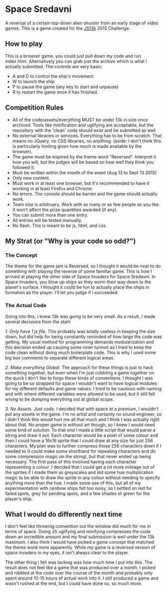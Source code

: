 # Space Sredavni
A reversal of a certain top-down alien shooter from an early stage of video games. 
This is a game created for the [JS13k](http://js13kgames.com/) 2015 Challenge. 

## How to play
This is a browser game. you could just pull down my code and run index.html. Alternatively you can grab just the archive which is what I actually submitted. 
The controls are very basic:
 - A and D to control the ship's movement
 - W to launch the ship
 - P to pause the game (any key to start and unpause)
 - R to restart the game once it has finished.

## Competition Rules
 - All of the code/assets/everything MUST be under 13k in size once archived. Tools like minification and uglifying are acceptable, but the repository with the 'clean' code should exist and be submitted as well.
 - No external libraries or services. Everything has to be from scratch. That means no JQuery, no CSS libraries, no anything. (aside: I don't think this is particularly limiting given how much is made available by the browser).
 - The game must be inspired by the theme word "Reversed". Interpret it how you will, but the judges will be based on how well they think you followed it.
 - Must be written within the month of the event (Aug 13 to Sept 13 2015)
 - Only new content.
 - Must work in at least one browser, but it's recommended to have it working in at least Firefox and Chrome.
 - No errors. The console should be barren and the game should actually work. 
 - Team size is arbitruary. Work with as many or as few people as you like. It won't affect the prize quantities awarded (if any).
 - You can submit more than one entry.
 - All entries will be tested manually.
 - No flash. This is meant to be js, html, and css.

## My Strat (or "Why is your code so odd?")
### The Concept
The theme for the game jam is Reversed, so I thought it would be neat to do something with playing the reverse of some familiar game. This is how I arrived at playing the other side of Space Invaders for Space Sredavni. In Space Invaders, you blow up ships as they worm their way down to the planet's surface. I thought it could be fun to actually place the ships in formation as the player. I'll let you judge if I succeeded.

### The Actual Code
Going into this, I knew 13k was going to be very small. As a result, I made several decisions from the start:

*1. Only have 1 js file.*
This probably was totally useless in keeping the size down, but did help for being constantly reminded of how large the code was getting. My usual method for programming demands modularization and this decision ended up causing some inner turmoil as I tried to keep the code clean without doing much boilerplate code. This is why I used some big box comments to separate different logical areas.

*2. Make everything Global.*
The approach for these things is just to hack something together, but even when I'm just cobbling a game together on the quick I don't like to forgo these kinds of conventions. I thought I was going to be so strapped for space I wouldn't want to have logical modules for my different defaults and game values. I tried to be cautious with naming and with where different variables were allowed to be used, but it still felt *wrong* to be dumping everything out at global scope.

*3. No Assets. Just code.*
I decided that with space at a premium, I wouldn't put any assets in the game. I'm no artist and certainly no sound engineer, so I didn't think this would hurt me all that much and I think I was actually right about that. No proper game is without art though, so I knew I would need some kind of solution. To that end I made a little script that would parse a string and draw it out. Each character would be a pixel of some colour and then I could have a 16x16 sprite that I could draw at any size for just 256 characters. My plan was to further compress those 256 characters down if I needed to (I could make some shorthand for repeating characters and do some compression magic on the string), but that never ended up being necessary.
The first pass of this involved having each character representing a colour. I decided that I could get a lot more mileage out of the sprites if I made them as greyscales and did some hue multiplication magic to be able to draw the sprite in any colour without needing to specify anything more than the hue. I made some use of this, but all of my experimentation with rainbow ships felt too noisy, so I settled on red for failed spots, grey for pending spots, and a few shades of green for the player's ship.

## What I would do differently next time
I don't feel like throwing convention out the window did much for me in terms of space. Doing JS uglifying and minifying compresses the code down an incredible amount and my final submission is *well* under the 13k maximum. I also think I would have picked a game concept that matched the theme word more apparently. While my game is a reversed version of space invaders in my eyes, it isn't always clear to the player.

The other thing I felt was lacking was how much time I put into this. The result does not feel like a game that was produced over a month. I picked and nibbled at the code over the course of the month and probably only spent around 10-15 hours of actual work into it. I still produced a game and wasn't rushed at the end, but I could have done so, so much more.
